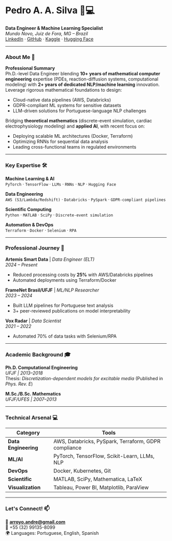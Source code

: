 # Pedro A. A. Silva 👨💻  
**Data Engineer & Machine Learning Specialist**  
*Mundo Novo, Juiz de Fora, MG – Brazil*  
[LinkedIn](https://www.linkedin.com/in/pedro-andre-arroyo-silva/) · [GitHub](https://github.com/pedrororo) · [Kaggle](https://www.kaggle.com/peterroro) · [Hugging Face](https://huggingface.co/pedrororo)  

---

### About Me 🌟  
**Professional Summary**  
Ph.D.-level Data Engineer blending **10+ years of mathematical computer engineering** expertise (PDEs, reaction-diffusion systems, computational modeling) with **2+ years of dedicated NLP/machine learning** innovation. Leverage rigorous mathematical foundations to design:  
- Cloud-native data pipelines (AWS, Databricks)  
- GDPR-compliant ML systems for sensitive datasets
- LLM-driven solutions for Portuguese-language NLP challenges

Bridging **theoretical mathematics** (discrete-event simulation, cardiac electrophysiology modeling) and **applied AI**, with recent focus on:  
- Deploying scalable ML architectures (Docker, Terraform)  
- Optimizing RNNs for sequential data analysis  
- Leading cross-functional teams in regulated environments  
---

### Key Expertise 🛠️  
**Machine Learning & AI**  
`PyTorch` · `TensorFlow` · `LLMs` · `RNNs` · `NLP` · `Hugging Face`  

**Data Engineering**  
`AWS (S3/Lambda/Redshift)` · `Databricks` · `PySpark` · `GDPR-compliant pipelines` 

**Scientific Computing**  
`Python` · `MATLAB` · `SciPy` · `Discrete-event simulation`  

**Automation & DevOps**  
`Terraform` · `Docker` · `Selenium` · `RPA`  

---

### Professional Journey 🚀  
**Artemis Smart Data** | *Data Engineer (ELT)*  
*2024 – Present*  
- Reduced processing costs by **25%** with AWS/Databricks pipelines  
- Automated deployments using Terraform/Docker 

**FrameNet Brasil/UFJF** | *ML/NLP Researcher*  
*2023 – 2024*  
- Built LLM pipelines for Portuguese text analysis  
- 3+ peer-reviewed publications on model interpretability  

**Vox Radar** | *Data Scientist*  
*2021 – 2022*  
- Automated 70% of data tasks with Selenium/RPA 

---

### Academic Background 🎓  
**Ph.D. Computational Engineering**  
*UFJF | 2013–2018*  
Thesis: *Discretization-dependent models for excitable media* (Published in *Phys. Rev. E*)  

**M.Sc./B.Sc. Mathematics**  
*UFJF/UFES | 2007–2013*  

---

### Technical Arsenal 💻  
| Category              | Tools                                                                 |
|-----------------------|-----------------------------------------------------------------------|
| **Data Engineering**  | AWS, Databricks, PySpark, Terraform, GDPR compliance                 |
| **ML/AI**             | PyTorch, TensorFlow, Scikit-Learn, LLMs, NLP                         |
| **DevOps**            | Docker, Kubernetes, Git                                              |
| **Scientific**        | MATLAB, SciPy, Mathematica, LaTeX                                    |
| **Visualization**     | Tableau, Power BI, Matplotlib, ParaView                              |

---

### Let's Connect! 📫  
📧 **arroyo.andre@gmail.com**  
📱 +55 (32) 99135-8099  
🌍 Languages: Portuguese, English, Spanish  
